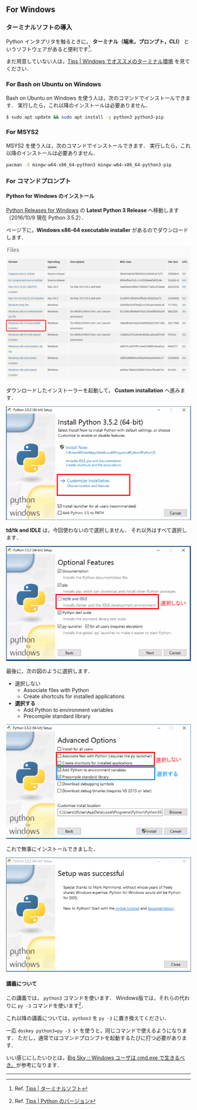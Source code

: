 ## For Windows

### ターミナルソフトの導入

Python インタプリタを触るときに，
**ターミナル（端末，プロンプト，CLI）** というソフトウェアがあると便利です[^†1]．

まだ用意していない人は，[Tips | Windows でオススメのターミナル環境](./Tips/Windowsターミナル環境構築/README.md) を見てください．

### For Bash on Ubuntu on Windows

Bash on Ubuntu on Windows を使う人は，次のコマンドでインストールできます．
実行したら，これ以降のインストールは必要ありません．

```bash
$ sudo apt update && sudo apt install -y python3 python3-pip
```

### For MSYS2

MSYS2 を使う人は，次のコマンドでインストールできます．
実行したら，これ以降のインストールは必要ありません．

```bash
pacman -S mingw-w64-x86_64-python3 mingw-w64-x86_64-python3-pip
```

### For コマンドプロンプト

#### Python for Windows のインストール

[Python Releases for Windows] の **Latest Python 3 Release** へ移動します（2016/10/9 現在 Python 3.5.2）．

ページ下に，**Windows x86-64 executable installer** があるのでダウンロードします．

![](./imgs/windows/download.png)

ダウンロードしたインストーラーを起動して， **Custom installation** へ進みます．

![](./imgs/windows/installer_01.png)

**td/tk and IDLE** は，今回使わないので選択しません．
それ以外はすべて選択します．

![](./imgs/windows/installer_02.png)

最後に，次の図のように選択します．

- 選択しない
  - Associate files with Python
  - Create shortcuts for installed applications
- **選択する**
  - Add Python to environment variables
  - Precompile standard library

![](./imgs/windows/installer_03.png)

これで無事にインストールできました．

![](./imgs/windows/done.png)

[Python Releases for Windows]: https://www.python.org/downloads/windows/

#### 講義について

この講義では， `python3` コマンドを使います．
Windows版では，それらの代わりに `py -3` コマンドを使います[^†2]．

これ以降の講義については，`python3` を `py -3` に置き換えてください．

一応 `doskey python3=py -3 $*` を使うと，同じコマンドで使えるようになります．
ただし，通常ではコマンドプロンプトを起動するたびに打つ必要があります．

いい感じにしたいひとは，[Big Sky :: Windows ユーザは cmd.exe で生きるべき。](http://mattn.kaoriya.net/software/why-i-use-cmd-on-windows.htm)が参考になります．

-----

[^†1]: Ref. [Tips | ターミナルソフト](./Tips/ターミナルソフト.md)
[^†2]: Ref. [Tips | Python のバージョン](./Tips/Pythonのバージョン.md)
